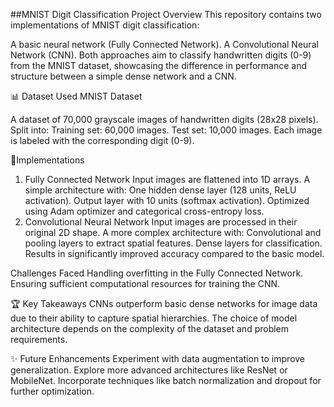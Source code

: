 ##MNIST Digit Classification
Project Overview
This repository contains two implementations of MNIST digit classification:

A basic neural network (Fully Connected Network).
A Convolutional Neural Network (CNN).
Both approaches aim to classify handwritten digits (0-9) from the MNIST dataset, showcasing the difference in performance and structure between a simple dense network and a CNN.

📊 Dataset Used
MNIST Dataset

A dataset of 70,000 grayscale images of handwritten digits (28x28 pixels).
Split into:
Training set: 60,000 images.
Test set: 10,000 images.
Each image is labeled with the corresponding digit (0-9).

📝Implementations
1. Fully Connected Network 
Input images are flattened into 1D arrays.
A simple architecture with:
One hidden dense layer (128 units, ReLU activation).
Output layer with 10 units (softmax activation).
Optimized using Adam optimizer and categorical cross-entropy loss.
2. Convolutional Neural Network
Input images are processed in their original 2D shape.
A more complex architecture with:
Convolutional and pooling layers to extract spatial features.
Dense layers for classification.
Results in significantly improved accuracy compared to the basic model.

Challenges Faced
Handling overfitting in the Fully Connected Network.
Ensuring sufficient computational resources for training the CNN.

🏆 Key Takeaways
CNNs outperform basic dense networks for image data due to their ability to capture spatial hierarchies.
The choice of model architecture depends on the complexity of the dataset and problem requirements.

✨ Future Enhancements
Experiment with data augmentation to improve generalization.
Explore more advanced architectures like ResNet or MobileNet.
Incorporate techniques like batch normalization and dropout for further optimization.
